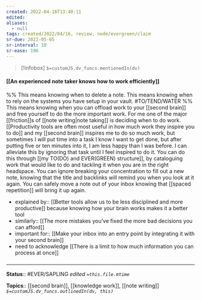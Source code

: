 ```yaml
---
created: 2022-04-16T13:40:11 
edited: 
aliases:
  - null
tags: created/2022/04/16, review, node/evergreen/claim
sr-due: 2022-05-05
sr-interval: 10
sr-ease: 196
---
```

> [!infobox]
`$=customJS.dv_funcs.mentionedIn(dv)`

#### [[An experienced note taker knows how to work efficiently]]

%%
This means knowing when to delete a note.
This means knowing when to rely on the systems you have setup in your vault.
#TO/TEND/WATER 
%%
This means knowing when you can offload work to your [[second brain]] and free yourself to do the more important work.
For me one of the major [[friction]]s of [[note writing|note taking]] is deciding when to do work.
[[Productivity tools are often most useful in how much work they inspire you to do]] and my [[second brain]] inspires me to do so much work, but sometimes I will put time into a task I know I want to get done, but after putting five or ten minutes into it, I am less happy than I was before. 
I can alleviate this by ignoring that task until I feel inspired to do it.
You can do this through [[my TO(DO) and EVER(GREEN) structure]], by cataloguing work that would like to do and tackling it when you are in the right headspace.
You can ignore breaking your concentration to fill out a new note, knowing that the title and backlinks will remind you when you look at it again.
You can safely move a note out of your inbox knowing that [[spaced repetition]] will bring it up again.


- explained by:: [[Better tools allow us to be less disciplined and more productive]] because knowing how your brain works makes it a better tool
- similarly:: [[The more mistakes you've fixed the more bad decisions you can afford]]
- important for:: [[Make your inbox into an entry point by integrating it with your second brain]]
- need to acknowledge [[There is a limit to how much information you can process at once]]

### <hr class="footnote"/>

**Status**:: #EVER/SAPLING 
*edited `=this.file.mtime`*

**Topics**:: [[second brain]], [[knowledge work]], [[note writing]]
*`$=customJS.dv_funcs.outlinedIn(dv, this)`*
